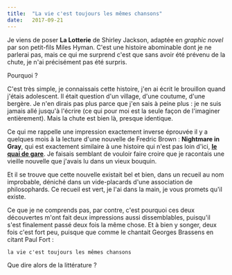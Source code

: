 ```yaml
---
title:  "La vie c'est toujours les mêmes chansons"
date:   2017-09-21
---
```

Je viens de poser **La Lotterie** de Shirley Jackson, adaptée en
*graphic novel* par son petit-fils Miles Hyman. C'est une histoire
abominable dont je ne parlerai pas, mais ce qui me surprend c'est que
sans avoir été prévenu de la chute, je n'ai précisément pas été
surpris.

Pourquoi ?

C'est très simple, je connaissais cette histoire, j'en ai écrit le
brouillon quand j'étais adolescent. Il était question d'un village,
d'une coutume, d'une bergère. Je n'en dirais pas plus parce que j'en
sais à peine plus : je ne suis jamais allé jusqu'à l'écrire (ce qui
pour moi est la seule façon de l'imaginer entièrement). Mais la chute
est bien là, presque identique.

Ce qui me rappelle une impression exactement inverse éprouvée il y a
quelques mois à la lecture d'une nouvelle de Fredric Brown :
**Nightmare in Gray**, qui est exactement similaire à une histoire qui
n'est pas loin d'ici,
**[le quai de gare](2012-03-19-le-quai-de-gare.md)**.
Je faisais semblant de vouloir faire croire que je racontais une
vieille nouvelle que j'avais lu dans un vieux bouquin.

Et il se trouve que cette nouvelle existait bel et bien, dans un
recueil au nom improbable, déniché dans un vide-placards d'une
association de philosophards. Ce recueil est vert, je l'ai dans la
main, je vous promets qu'il existe.

Ce que je ne comprends pas, par contre, c'est pourquoi ces deux
découvertes m'ont fait deux impressions aussi dissemblables, puisqu'il
s'est finalement passé deux fois la même chose. Et à bien y songer,
deux fois c'est fort peu, puisque que comme le chantait Georges
Brassens en citant Paul Fort :

    la vie c'est toujours les mêmes chansons

Que dire alors de la littérature ?